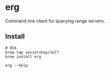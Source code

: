 erg
===

Command line client for querying range servers.

## Install

    # OSX
    brew tap xaviershay/self
    brew install erg

    erg --help
